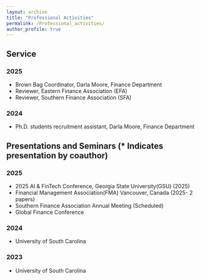 ```yaml
---
layout: archive
title: "Professional Activities"
permalink: /Professional_activities/
author_profile: true
---
```

## Service 
### 2025 
- Brown Bag Coordinator, Darla Moore, Finance Department
- Reviewer, Eastern Finance Association (EFA)
- Reviewer, Southern Finance Association (SFA)

  
### 2024 
- Ph.D. students recruitment assistant, Darla Moore, Finance Department
  
## Presentations and Seminars (* Indicates presentation by coauthor)

### 2025
- 2025 AI & FinTech Conference, Georgia State University(GSU) (2025)
- Financial Management Association(FMA) Vancouver, Canada   (2025- 2 papers)
- Southern Finance Association Annual Meeting (Scheduled)
- Global Finance Conference
  
### 2024 
- University of South Carolina

### 2023 
- University of South Carolina
